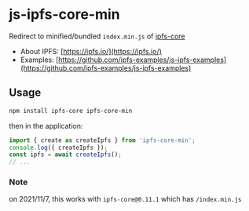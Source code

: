 # js-ipfs-core-min

Redirect to minified/bundled `index.min.js` of [ipfs-core](https://github.com/ipfs/js-ipfs)

* About IPFS: [https://ipfs.io/](https://ipfs.io/)
* Examples: [https://github.com/ipfs-examples/js-ipfs-examples](https://github.com/ipfs-examples/js-ipfs-examples)

## Usage

```bash
npm install ipfs-core ipfs-core-min
```

then in the application:

```javascript
import { create as createIpfs } from 'ipfs-core-min';
console.log({ createIpfs });
const ipfs = await createIpfs();
// ...
```

### Note

on 2021/11/7, this works with `ipfs-core@0.11.1` which has `/index.min.js`
